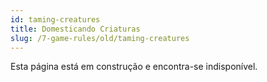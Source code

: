 ```yaml
---
id: taming-creatures
title: Domesticando Criaturas
slug: /7-game-rules/old/taming-creatures
---
```


Esta página está em construção e encontra-se indisponível.
